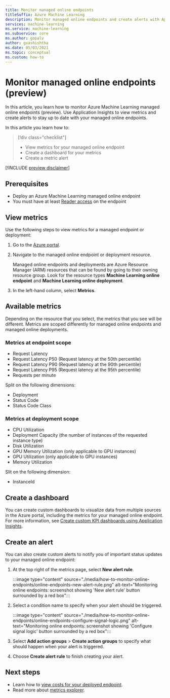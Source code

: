 ```yaml
---
title: Monitor managed online endpoints
titleSuffix: Azure Machine Learning
description: Monitor managed online endpoints and create alerts with Application Insights.
services: machine-learning
ms.service: machine-learning
ms.subservice: core
ms.author: gopalv
author: gvashishtha
ms.date: 05/03/2021
ms.topic: conceptual
ms.custom: how-to
---
```


# Monitor managed online endpoints (preview)

In this article, you learn how to monitor Azure Machine Learning managed online endpoints (preview). Use Application Insights to view metrics and create alerts to stay up to date with your managed online endpoints.

In this article you learn how to:

> [!div class="checklist"]
> * View metrics for your managed online endpoint
> * Create a dashboard for your metrics
> * Create a metric alert

[!INCLUDE [preview disclaimer](../../includes/machine-learning-preview-generic-disclaimer.md)]

## Prerequisites

- Deploy an Azure Machine Learning managed online endpoint
- You must have at least [Reader access](../role-based-access-control/role-assignments-portal.md) on the endpoint

## View metrics

Use the following steps to view metrics for a managed endpoint or deployment:
1. Go to the [Azure portal](https://portal.azure.com).
1. Navigate to the managed online endpoint or deployment resource.

    Managed online endpoints and deployments are Azure Resource Manager (ARM) resources that can be found by going to their owning resource group. Look for the resource types **Machine Learning online endpoint** and **Machine Learning online deployment**.

1. In the left-hand column, select **Metrics**.

## Available metrics

Depending on the resource that you select, the metrics that you see will be different. Metrics are scoped differently for managed online endpoints and managed online deployments.

### Metrics at endpoint scope

- Request Latency
- Request Latency P50 (Request latency at the 50th percentile)
- Request Latency P90 (Request latency at the 90th percentile)
- Request Latency P95 (Request latency at the 95th percentile)
- Requests per minute

Split on the following dimensions:

- Deployment
- Status Code
- Status Code Class

### Metrics at deployment scope

- CPU Utilization
- Deployment Capacity (the number of instances of the requested instance type)
- Disk Utilization
- GPU Memory Utilization (only applicable to GPU instances)
- GPU Utilization (only applicable to GPU instances)
- Memory Utilization

Slit on the following dimension:

- InstanceId

## Create a dashboard

You can create custom dashboards to visualize data from multiple sources in the Azure portal, including the metrics for your managed online endpoint. For more information, see [Create custom KPI dashboards using Application Insights](../azure-monitor/app/tutorial-app-dashboards.md#add-custom-metric-chart).
    
## Create an alert

You can also create custom alerts to notify you of important status updates to your managed online endpoint:

1. At the top right of the metrics page, select **New alert rule**.

    :::image type="content" source="./media/how-to-monitor-online-endpoints/online-endpoints-new-alert-rule.png" alt-text="Monitoring online endpoints: screenshot showing 'New alert rule' button surrounded by a red box":::

1. Select a condition name to specify when your alert should be triggered.

    :::image type="content" source="./media/how-to-monitor-online-endpoints/online-endpoints-configure-signal-logic.png" alt-text="Monitoring online endpoints: screenshot showing 'Configure signal logic' button surrounded by a red box":::

1. Select **Add action groups** > **Create action groups** to specify what should happen when your alert is triggered.

1. Choose **Create alert rule** to finish creating your alert.


## Next steps

* Learn how to [view costs for your deployed endpoint](./how-to-view-online-endpoints-costs.md).
* Read more about [metrics explorer](../azure-monitor/essentials/metrics-charts.md).